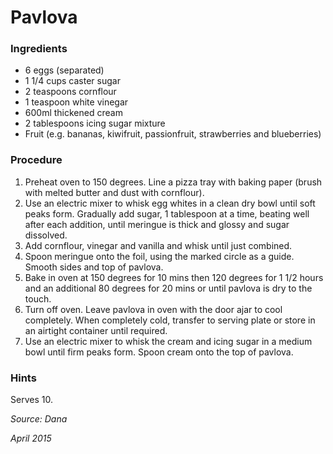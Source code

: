 # Pavlova

### Ingredients

* 6 eggs (separated)
* 1 1/4 cups caster sugar
* 2 teaspoons cornflour
* 1 teaspoon white vinegar
* 600ml thickened cream
* 2 tablespoons icing sugar mixture
* Fruit (e.g. bananas, kiwifruit, passionfruit, strawberries and blueberries)

### Procedure

1. Preheat oven to 150 degrees.  Line a pizza tray with baking paper (brush with melted butter and dust with cornflour).
2. Use an electric mixer to whisk egg whites in a clean dry bowl until soft peaks form. Gradually add sugar, 1 tablespoon at a time, beating well after each addition, until meringue is thick and glossy and sugar dissolved.
3. Add cornflour, vinegar and vanilla and whisk until just combined.
4. Spoon meringue onto the foil, using the marked circle as a guide. Smooth sides and top of pavlova.
5. Bake in oven at 150 degrees for 10 mins then 120 degrees for 1 1/2 hours and an additional 80 degrees for 20 mins or until pavlova is dry to the touch.
6. Turn off oven. Leave pavlova in oven with the door ajar to cool completely. When completely cold, transfer to serving plate or store in an airtight container until required.
7. Use an electric mixer to whisk the cream and icing sugar in a medium bowl until firm peaks form. Spoon cream onto the top of pavlova.

### Hints

Serves 10.

_Source: Dana_

_April 2015_
